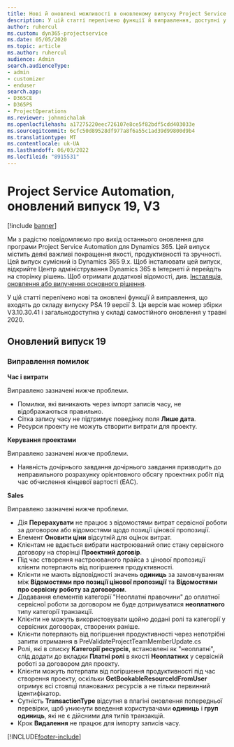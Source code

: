 ```yaml
---
title: Нові й оновлені можливості в оновленому випуску Project Service Automation 19, V3
description: У цій статті перелічено функції й виправлення, доступні у випуску Project Service Automation 19, V3.
author: ruhercul
ms.custom: dyn365-projectservice
ms.date: 05/05/2020
ms.topic: article
ms.author: ruhercul
audience: Admin
search.audienceType:
- admin
- customizer
- enduser
search.app:
- D365CE
- D365PS
- ProjectOperations
ms.reviewer: johnmichalak
ms.openlocfilehash: a17275220eec726107e8ce5f82bdf5cdd403033e
ms.sourcegitcommit: 6cfc50d89528df977a8f6a55c1ad39d99800d9b4
ms.translationtype: MT
ms.contentlocale: uk-UA
ms.lasthandoff: 06/03/2022
ms.locfileid: "8915531"
---
```

# <a name="project-service-automation-update-release-19-v3"></a>Project Service Automation, оновлений випуск 19, V3

[!include [banner](../includes/psa-now-project-operations.md)]

Ми з радістю повідомляємо про вихід останнього оновлення для програми Project Service Automation для Dynamics 365. Цей випуск містить деякі важливі покращення якості, продуктивності та зручності. Цей випуск сумісний із Dynamics 365 9.x. Щоб інсталювати цей випуск, відкрийте Центр адміністрування Dynamics 365 в Інтернеті й перейдіть на сторінку рішень. Щоб отримати додаткові відомості, див. [Інсталяція, оновлення або вилучення основного рішення](/power-platform/admin/install-remove-preferred-solution).

У цій статті перелічено нові та оновлені функції й виправлення, що входять до складу випуску PSA 19 версії 3. Ця версія має номер збірки V3.10.30.41 і загальнодоступна у складі самостійного оновлення у травні 2020.

## <a name="update-release-19"></a>Оновлений випуск 19

### <a name="bug-fixes"></a>Виправлення помилок

**Час і витрати**

Виправлено зазначені нижче проблеми. 

- Помилки, які виникають через імпорт записів часу, не відображаються правильно.
- Сітка запису часу не підтримує поведінку поля **Лише дата**.
- Ресурси проекту не можуть створити витрати для проекту.

**Керування проектами**

Виправлено зазначені нижче проблеми. 

-  Наявність дочірнього завдання дочірнього завдання призводить до неправильного розрахунку орієнтовного обсягу проектних робіт під час обчислення кінцевої вартості (EAC).

**Sales**

Виправлено зазначені нижче проблеми. 

- Дія **Перерахувати** не працює з відомостями витрат сервісної роботи за договором або відомостями щодо позиції цінової пропозиції.
- Елемент **Оновити ціни** відсутній для оцінок витрат.
-  Клієнтам не вдається вибрати настроюваний опис стану сервісного договору на сторінці **Проектний договір**.
- Під час створення настроюваного прайса з цінової пропозиції клієнти потерпають від погіршення продуктивності.
- Клієнти не мають відповідності значень **одиниць** за замовчуванням між **Відомостями про позиції цінової пропозиції** та **Відомостями про сервісну роботу за договором**.
- Додавання елементів категорії "Неоплатні правочини" до оплатної сервісної роботи за договором не буде дотримуватися **неоплатного** типу категорії транзакції.
- Клієнти не можуть використовувати щойно додані ролі та категорії у сервісних договорах, створених раніше.
- Клієнти потерпають від погіршення продуктивності через непотрібні запити отримання в PreValidateProjectTeamMemberUpdate.cs
- Ролі, які в списку **Категорії ресурсів**, встановлені як "неоплатні", слід додати до вкладки **Платні ролі** в якості **Неоплатних** у сервісній роботі за договором для проекту.
- Клієнти можуть потерпати від погіршення продуктивності під час створення проекту, оскільки **GetBookableResourceIdFromUser** отримує всі стовпці планованих ресурсів а не тільки первинний ідентифікатор.
- Сутність **TransactionType** відсутня в плагіні оновлення попередньої перевірки, щоб уникнути введення користувачами **одиниць** і **груп одиниць**, які не є дійсними для типів транзакцій.
- Крок **Видалення** не працює для імпорту записів часу.


[!INCLUDE[footer-include](../includes/footer-banner.md)]
